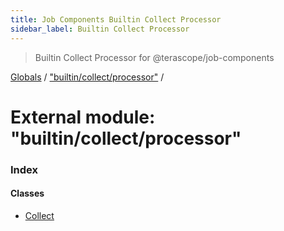 ```yaml
---
title: Job Components Builtin Collect Processor
sidebar_label: Builtin Collect Processor
---
```


> Builtin Collect Processor for @terascope/job-components

[Globals](../overview.md) / ["builtin/collect/processor"](_builtin_collect_processor_.md) /

# External module: "builtin/collect/processor"

### Index

#### Classes

* [Collect](../classes/_builtin_collect_processor_.collect.md)
